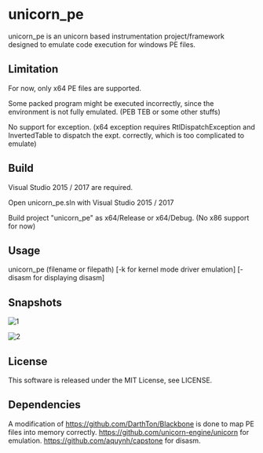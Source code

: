 # unicorn_pe
unicorn_pe is an unicorn based instrumentation project/framework designed to emulate code execution for windows PE files.

## Limitation 
For now, only x64 PE files are supported.

Some packed program might be executed incorrectly, since the environment is not fully emulated. (PEB TEB or some other stuffs)

No support for exception. (x64 exception requires RtlDispatchException and InvertedTable to dispatch the expt. correctly, which is too complicated to emulate)

## Build
Visual Studio 2015 / 2017 are required.

Open unicorn_pe.sln with Visual Studio 2015 / 2017

Build project "unicorn_pe" as x64/Release or x64/Debug. (No x86 support for now)

## Usage

unicorn_pe (filename or filepath) [-k for kernel mode driver emulation] [-disasm for displaying disasm]

## Snapshots

![1](https://github.com/hzqst/unicorn_pe/raw/master/img/img1.png)

![2](https://github.com/hzqst/unicorn_pe/raw/master/img/img2.png)

## License
This software is released under the MIT License, see LICENSE.

## Dependencies 
A modification of https://github.com/DarthTon/Blackbone is done to map PE files into memory correctly.
https://github.com/unicorn-engine/unicorn for emulation.
https://github.com/aquynh/capstone for disasm.
